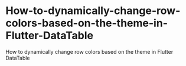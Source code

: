 # How-to-dynamically-change-row-colors-based-on-the-theme-in-Flutter-DataTable
How to dynamically change row colors based on the theme in Flutter DataTable
